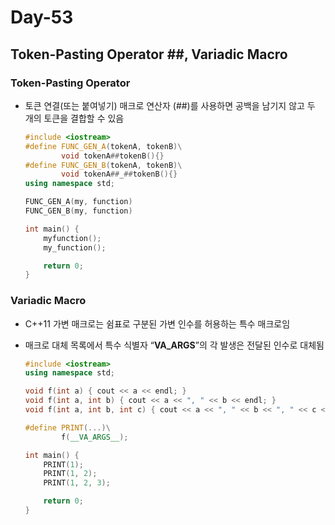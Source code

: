 # Day-53

## Token-Pasting Operator ##, Variadic Macro

### Token-Pasting Operator ##

- 토큰 연결(또는 붙여넣기) 매크로 연산자 (##)를 사용하면 공백을 남기지 않고 두 개의 토큰을 결합할 수 있음
    
    ```cpp
    #include <iostream>
    #define FUNC_GEN_A(tokenA, tokenB)\
    		void tokenA##tokenB(){}
    #define FUNC_GEN_B(tokenA, tokenB)\
    		void tokenA##_##tokenB(){}
    using namespace std;
    
    FUNC_GEN_A(my, function)
    FUNC_GEN_B(my, function)
    
    int main() {
    	myfunction();
    	my_function();
    
    	return 0;
    }
    ```
    

### Variadic Macro

- C++11 가변 매크로는 쉼표로 구분된 가변 인수를 허용하는 특수 매크로임
- 매크로 대체 목록에서 특수 식별자 “__VA_ARGS__”의 각 발생은 전달된 인수로 대체됨
    
    ```cpp
    #include <iostream>
    using namespace std;
    
    void f(int a) { cout << a << endl; }
    void f(int a, int b) { cout << a << ", " << b << endl; }
    void f(int a, int b, int c) { cout << a << ", " << b << ", " << c << endl; }
    
    #define PRINT(...)\
    		f(__VA_ARGS__);
    
    int main() {
    	PRINT(1);
    	PRINT(1, 2);
    	PRINT(1, 2, 3);
    
    	return 0;
    }
    ```
